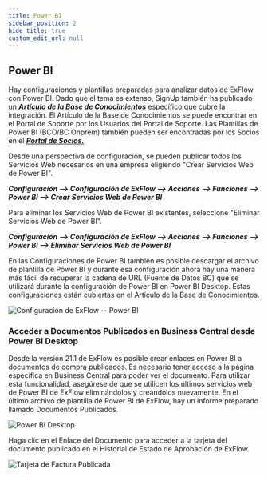 ```yaml
---
title: Power BI
sidebar_position: 2
hide_title: true
custom_edit_url: null
---
```

## Power BI

Hay configuraciones y plantillas preparadas para analizar datos de ExFlow con Power BI. Dado que el tema es extenso, SignUp también ha publicado un [***Artículo de la Base de Conocimientos***](https://support.signupsoftware.com/knowledgebase/article/KA-01291) específico que cubre la integración. El Artículo de la Base de Conocimientos se puede encontrar en el Portal de Soporte por los Usuarios del Portal de Soporte. Las Plantillas de Power BI (BCO/BC Onprem) también pueden ser encontradas por los Socios en el [***Portal de Socios.***](https://azuresignup.sharepoint.com/sites/Signupsoftware/SitePages/BC-POWER-BI.aspx?xsdata=MDV8MDJ8fDU2YzBmOTZlYjUxZjRmMjg0MzNmMDhkYzg0NmE3MmIwfDg3NzkxMTdkNzcyZTRlYTU5NGVjNDRhMWExZDA0MjdifDB8MHw2Mzg1MzA4Mzk5MDUzMjE3OTF8VW5rbm93bnxWR1ZoYlhOVFpXTjFjbWwwZVZObGNuWnBZMlY4ZXlKV0lqb2lNQzR3TGpBd01EQWlMQ0pRSWpvaVYybHVNeklpTENKQlRpSTZJazkwYUdWeUlpd2lWMVFpT2pFeGZRPT18MXxMMk5vWVhSekx6RTVPbUZpTVRJNU1EWXlNVEExWlRSaFkyTTVaR05pWVRBNE1EUTFNR1JpTkRSbVFIUm9jbVZoWkM1Mk1pOXRaWE56WVdkbGN5OHhOekUzTkRnM01UZzVPRFExfDY3MTk3NmJkNzFmZTQ4YmQ0MzNmMDhkYzg0NmE3MmIwfDIyZmJkZjM2ZjZhNTRjNjE5MzIxYWNkOTY5YTFmYThl&sdata=UkdFQTF4T2Vra3R2Vk5sMUYxTXpWbkdZcXE4OEUxZ3h1WEZhcUhlN0NpMD0%3D&ovuser=8779117d-772e-4ea5-94ec-44a1a1d0427b%2Csofia.nikolic%40signupsoftware.com&OR=Teams-HL&CT=1717489911732&clickparams=eyJBcHBOYW1lIjoiVGVhbXMtRGVza3RvcCIsIkFwcFZlcnNpb24iOiI0OS8yNDA1MDMwNzYxNCIsIkhhc0ZlZGVyYXRlZFVzZXIiOmZhbHNlfQ%3D%3D)

Desde una perspectiva de configuración, se pueden publicar todos los Servicios Web necesarios en una empresa eligiendo "Crear Servicios Web de Power BI".

***Configuración \--\> Configuración de ExFlow \--\> Acciones \--\> Funciones \--\> Power BI \--\> Crear Servicios Web de Power BI***

Para eliminar los Servicios Web de Power BI existentes, seleccione "Eliminar Servicios Web de Power BI".

***Configuración \--\> Configuración de ExFlow \--\> Acciones \--\> Funciones \--\> Power BI \--\> Eliminar Servicios Web de Power BI***

En las Configuraciones de Power BI también es posible descargar el archivo de plantilla de Power BI y durante esa configuración ahora hay una manera más fácil de recuperar la cadena de URL (Fuente de Datos BC) que se utilizará durante la configuración de Power BI en Power BI Desktop. Estas configuraciones están cubiertas en el Artículo de la Base de Conocimientos.

![Configuración de ExFlow -- Power BI](@site/static/img/media/exflow-setup-general-006-power-bi.png)

### Acceder a Documentos Publicados en Business Central desde Power BI Desktop

Desde la versión 21.1 de ExFlow es posible crear enlaces en Power BI a documentos de compra publicados. Es necesario tener acceso a la página específica en Business Central para poder ver el documento. Para utilizar esta funcionalidad, asegúrese de que se utilicen los últimos servicios web de Power BI de ExFlow eliminándolos y creándolos nuevamente. En el último archivo de plantilla de Power BI de ExFlow, hay un informe preparado llamado Documentos Publicados.

![Power BI Desktop](@site/static/img/media/image375.png)

Haga clic en el Enlace del Documento para acceder a la tarjeta del documento publicado en el Historial de Estado de Aprobación de ExFlow.

![Tarjeta de Factura Publicada](@site/static/img/media/image376.png)